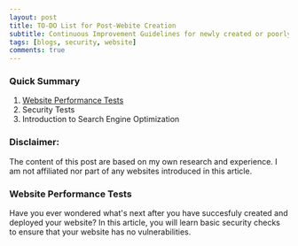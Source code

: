 ```yaml
---
layout: post
title: TO-DO List for Post-Webite Creation
subtitle: Continuous Improvement Guidelines for newly created or poorly managed websites
tags: [blogs, security, website]
comments: true
---
```


### Quick Summary
1. [Website Performance Tests](#website-performance-tests)
2. Security Tests
3. Introduction to Search Engine Optimization

### Disclaimer:
The content of this post are based on my own research and experience. I am not affiliated nor part of any websites introduced in this article.

### Website Performance Tests

Have you ever wondered what's next after you have succesfuly created and deployed your website? In this article, you will learn basic security checks to ensure that your website has no vulnerabilities.
